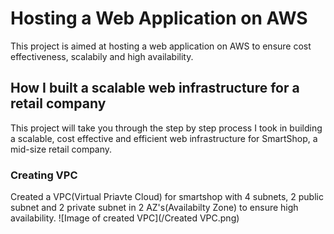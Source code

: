 # Hosting a Web Application on AWS
 This project is aimed at hosting a web application on AWS to ensure cost effectiveness, scalabily and high availability.
## How I built a scalable web infrastructure for a retail company
This project will take you through the step by step process I took in building a scalable, cost effective and efficient web infrastructure for SmartShop, a mid-size retail company.
### Creating VPC
Created a VPC(Virtual Priavte Cloud) for smartshop with 4 subnets, 2 public subnet and 2 private subnet in 2 AZ's(Availabilty Zone) to ensure high availability.
![Image of created VPC](/Created VPC.png)
